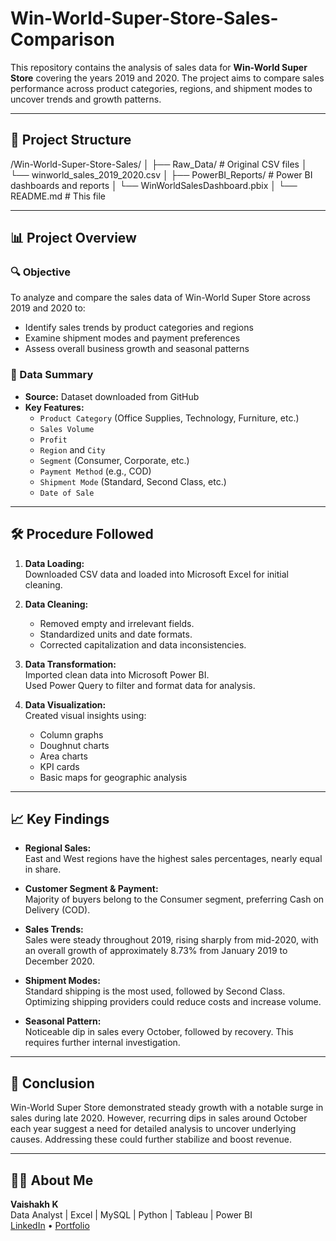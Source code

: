 # Win-World-Super-Store-Sales-Comparison

This repository contains the analysis of sales data for **Win-World Super Store** covering the years 2019 and 2020. The project aims to compare sales performance across product categories, regions, and shipment modes to uncover trends and growth patterns.

---

## 📁 Project Structure

/Win-World-Super-Store-Sales/
│
├── Raw_Data/ # Original CSV files
│ └── winworld_sales_2019_2020.csv
│
├── PowerBI_Reports/ # Power BI dashboards and reports
│ └── WinWorldSalesDashboard.pbix
│
└── README.md # This file


---

## 📊 Project Overview

### 🔍 Objective
To analyze and compare the sales data of Win-World Super Store across 2019 and 2020 to:
- Identify sales trends by product categories and regions
- Examine shipment modes and payment preferences
- Assess overall business growth and seasonal patterns

### 🧮 Data Summary
- **Source:** Dataset downloaded from GitHub
- **Key Features:**
  - `Product Category` (Office Supplies, Technology, Furniture, etc.)
  - `Sales Volume`
  - `Profit`
  - `Region` and `City`
  - `Segment` (Consumer, Corporate, etc.)
  - `Payment Method` (e.g., COD)
  - `Shipment Mode` (Standard, Second Class, etc.)
  - `Date of Sale`

---

## 🛠️ Procedure Followed

1. **Data Loading:**  
   Downloaded CSV data and loaded into Microsoft Excel for initial cleaning.

2. **Data Cleaning:**  
   - Removed empty and irrelevant fields.  
   - Standardized units and date formats.  
   - Corrected capitalization and data inconsistencies.

3. **Data Transformation:**  
   Imported clean data into Microsoft Power BI.  
   Used Power Query to filter and format data for analysis.

4. **Data Visualization:**  
   Created visual insights using:  
   - Column graphs  
   - Doughnut charts  
   - Area charts  
   - KPI cards  
   - Basic maps for geographic analysis

---

## 📈 Key Findings

- **Regional Sales:**  
  East and West regions have the highest sales percentages, nearly equal in share.

- **Customer Segment & Payment:**  
  Majority of buyers belong to the Consumer segment, preferring Cash on Delivery (COD).

- **Sales Trends:**  
  Sales were steady throughout 2019, rising sharply from mid-2020, with an overall growth of approximately 8.73% from January 2019 to December 2020.

- **Shipment Modes:**  
  Standard shipping is the most used, followed by Second Class. Optimizing shipping providers could reduce costs and increase volume.

- **Seasonal Pattern:**  
  Noticeable dip in sales every October, followed by recovery. This requires further internal investigation.

---

## 📌 Conclusion

Win-World Super Store demonstrated steady growth with a notable surge in sales during late 2020. However, recurring dips in sales around October each year suggest a need for detailed analysis to uncover underlying causes. Addressing these could further stabilize and boost revenue.

---

## 🙋‍♂️ About Me

**Vaishakh K**  
Data Analyst | Excel | MySQL | Python | Tableau | Power BI  
[LinkedIn](https://www.linkedin.com/in/vaishakh-k-0b2bb8202/) • [Portfolio](https://github.com/vaishakh9517)


